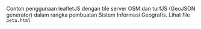 Contoh penggunaan leafletJS dengan tile server OSM dan turfJS (GeoJSON generator) dalam rangka pembuatan Sistem Informasi Geografis. Lihat file `peta.html`
